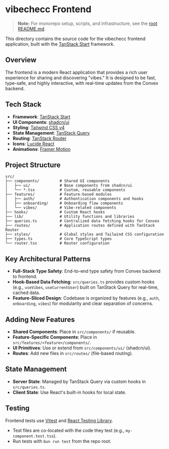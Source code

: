 # vibechecc Frontend

> **Note:** For monorepo setup, scripts, and infrastructure, see the [root README.md](../../../../README.md).

This directory contains the source code for the vibechecc frontend application, built with the [TanStack Start](https://tanstack.com/start) framework.

## Overview

The frontend is a modern React application that provides a rich user experience for sharing and discovering "vibes." It is designed to be fast, type-safe, and highly interactive, with real-time updates from the Convex backend.

## Tech Stack

- **Framework**: [TanStack Start](https://tanstack.com/start)
- **UI Components**: [shadcn/ui](https://ui.shadcn.com/)
- **Styling**: [Tailwind CSS v4](https://tailwindcss.com/)
- **State Management**: [TanStack Query](https://tanstack.com/query)
- **Routing**: [TanStack Router](https://tanstack.com/router)
- **Icons**: [Lucide React](https://lucide.dev/)
- **Animations**: [Framer Motion](https://framer.com/motion/)

## Project Structure

```
src/
├── components/         # Shared UI components
│   ├── ui/             # Base components from shadcn/ui
│   └── *.tsx           # Custom, reusable components
├── features/           # Feature-based modules
│   ├── auth/           # Authentication components and hooks
│   ├── onboarding/     # Onboarding flow components
│   └── vibes/          # Vibe-related components
├── hooks/              # Custom React hooks
├── lib/                # Utility functions and libraries
├── queries.ts          # Centralized data fetching hooks for Convex
├── routes/             # Application routes defined with TanStack Router
├── styles/             # Global styles and Tailwind CSS configuration
├── types.ts            # Core TypeScript types
└── router.tsx          # Router configuration
```

## Key Architectural Patterns

- **Full-Stack Type Safety**: End-to-end type safety from Convex backend to frontend.
- **Hook-Based Data Fetching**: `src/queries.ts` provides custom hooks (e.g., `useVibes`, `useCurrentUser`) built on TanStack Query for real-time, cached data.
- **Feature-Sliced Design**: Codebase is organized by features (e.g., `auth`, `onboarding`, `vibes`) for modularity and clear separation of concerns.

## Adding New Features

- **Shared Components**: Place in `src/components/` if reusable.
- **Feature-Specific Components**: Place in `src/features/<feature>/components/`.
- **UI Primitives**: Use or extend from `src/components/ui/` (shadcn/ui).
- **Routes**: Add new files in `src/routes/` (file-based routing).

## State Management

- **Server State**: Managed by TanStack Query via custom hooks in `src/queries.ts`.
- **Client State**: Use React's built-in hooks for local state.

## Testing

Frontend tests use [Vitest](https://vitest.dev/) and [React Testing Library](https://testing-library.com/docs/react-testing-library/intro).
- Test files are co-located with the code they test (e.g., `my-component.test.tsx`).
- Run tests with `bun run test` from the repo root.
